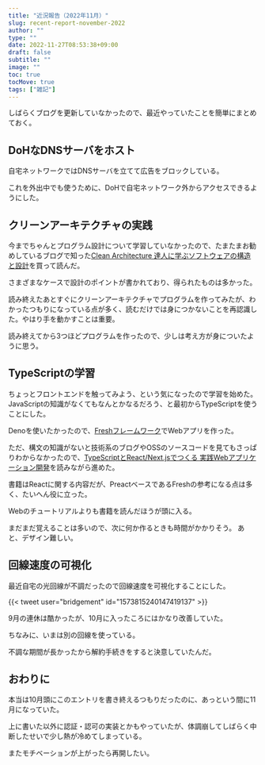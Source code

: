 ```yaml
---
title: "近況報告（2022年11月）"
slug: recent-report-november-2022
author: ""
type: ""
date: 2022-11-27T08:53:38+09:00
draft: false
subtitle: ""
image: ""
toc: true
tocMove: true
tags: ["雑記"]
---
```


しばらくブログを更新していなかったので、最近やっていたことを簡単にまとめておく。

##  DoHなDNSサーバをホスト

自宅ネットワークではDNSサーバを立てて広告をブロックしている。

これを外出中でも使うために、DoHで自宅ネットワーク外からアクセスできるようにした。

## クリーンアーキテクチャの実践

今までちゃんとプログラム設計について学習していなかったので、たまたまお勧めしているブログで知った[Clean Architecture 達人に学ぶソフトウェアの構造と設計](https://www.kadokawa.co.jp/product/301806000678/)を買って読んだ。

さまざまなケースで設計のポイントが書かれており、得られたものは多かった。

読み終えたあとすぐにクリーンアーキテクチャでプログラムを作ってみたが、わかったつもりになっている点が多く、読むだけでは身につかないことを再認識した。やはり手を動かすことは重要。

読み終えてから3つほどプログラムを作ったので、少しは考え方が身についたように思う。

## TypeScriptの学習

ちょっとフロントエンドを触ってみよう、という気になったので学習を始めた。  
JavaScriptの知識がなくてもなんとかなるだろう、と最初からTypeScriptを使うことにした。  

Denoを使いたかったので、[Freshフレームワーク](https://fresh.deno.dev/)でWebアプリを作った。

ただ、構文の知識がないと技術系のブログやOSSのソースコードを見てもさっぱりわからなかったので、[TypeScriptとReact/Next.jsでつくる 実践Webアプリケーション開発](https://gihyo.jp/book/2022/978-4-297-12916-3)を読みながら進めた。

書籍はReactに関する内容だが、PreactベースであるFreshの参考になる点は多く、たいへん役に立った。

Webのチュートリアルよりも書籍を読んだほうが頭に入る。

まだまだ覚えることは多いので、次に何か作るときも時間がかかりそう。
あと、デザイン難しい。

## 回線速度の可視化

最近自宅の光回線が不調だったので回線速度を可視化することにした。

{{< tweet user="bridgement" id="1573815240147419137" >}}

9月の連休は酷かったが、10月に入ったころにはかなり改善していた。

ちなみに、いまは別の回線を使っている。

不調な期間が長かったから解約手続きをすると決意していたんだ。

## おわりに

本当は10月頭にこのエントリを書き終えるつもりだったのに、あっという間に11月になっていた。

上に書いた以外に認証・認可の実装とかもやっていたが、体調崩してしばらく中断したせいで少し熱が冷めてしまっている。

またモチベーションが上がったら再開したい。
